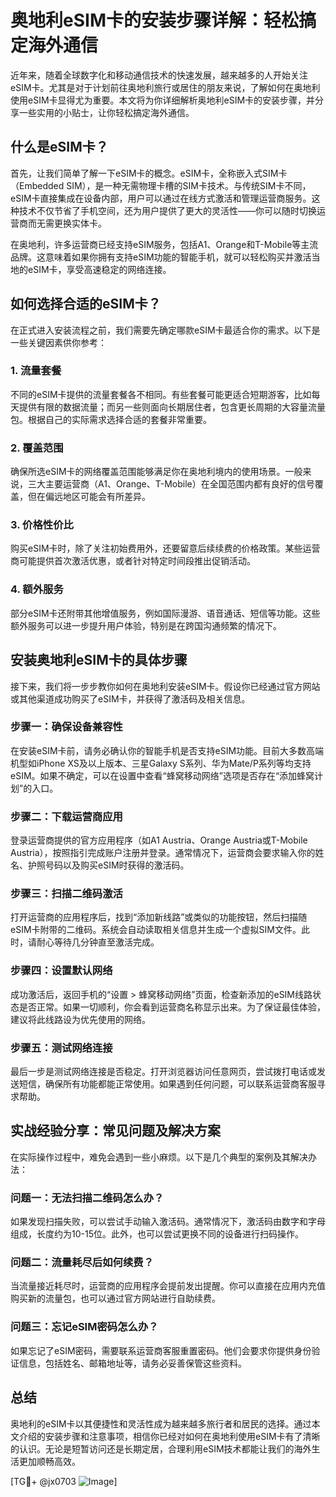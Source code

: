 # 奥地利eSIM卡的安装步骤详解：轻松搞定海外通信

近年来，随着全球数字化和移动通信技术的快速发展，越来越多的人开始关注eSIM卡。尤其是对于计划前往奥地利旅行或居住的朋友来说，了解如何在奥地利使用eSIM卡显得尤为重要。本文将为你详细解析奥地利eSIM卡的安装步骤，并分享一些实用的小贴士，让你轻松搞定海外通信。

## 什么是eSIM卡？

首先，让我们简单了解一下eSIM卡的概念。eSIM卡，全称嵌入式SIM卡（Embedded SIM），是一种无需物理卡槽的SIM卡技术。与传统SIM卡不同，eSIM卡直接集成在设备内部，用户可以通过在线方式激活和管理运营商服务。这种技术不仅节省了手机空间，还为用户提供了更大的灵活性——你可以随时切换运营商而无需更换实体卡。

在奥地利，许多运营商已经支持eSIM服务，包括A1、Orange和T-Mobile等主流品牌。这意味着如果你拥有支持eSIM功能的智能手机，就可以轻松购买并激活当地的eSIM卡，享受高速稳定的网络连接。

## 如何选择合适的eSIM卡？

在正式进入安装流程之前，我们需要先确定哪款eSIM卡最适合你的需求。以下是一些关键因素供你参考：

### 1. **流量套餐**
   不同的eSIM卡提供的流量套餐各不相同。有些套餐可能更适合短期游客，比如每天提供有限的数据流量；而另一些则面向长期居住者，包含更长周期的大容量流量包。根据自己的实际需求选择合适的套餐非常重要。

### 2. **覆盖范围**
   确保所选eSIM卡的网络覆盖范围能够满足你在奥地利境内的使用场景。一般来说，三大主要运营商（A1、Orange、T-Mobile）在全国范围内都有良好的信号覆盖，但在偏远地区可能会有所差异。

### 3. **价格性价比**
   购买eSIM卡时，除了关注初始费用外，还要留意后续续费的价格政策。某些运营商可能提供首次激活优惠，或者针对特定时间段推出促销活动。

### 4. **额外服务**
   部分eSIM卡还附带其他增值服务，例如国际漫游、语音通话、短信等功能。这些额外服务可以进一步提升用户体验，特别是在跨国沟通频繁的情况下。

## 安装奥地利eSIM卡的具体步骤

接下来，我们将一步步教你如何在奥地利安装eSIM卡。假设你已经通过官方网站或其他渠道成功购买了eSIM卡，并获得了激活码及相关信息。

### 步骤一：确保设备兼容性
   在安装eSIM卡前，请务必确认你的智能手机是否支持eSIM功能。目前大多数高端机型如iPhone XS及以上版本、三星Galaxy S系列、华为Mate/P系列等均支持eSIM。如果不确定，可以在设置中查看“蜂窝移动网络”选项是否存在“添加蜂窝计划”的入口。

### 步骤二：下载运营商应用
   登录运营商提供的官方应用程序（如A1 Austria、Orange Austria或T-Mobile Austria），按照指引完成账户注册并登录。通常情况下，运营商会要求输入你的姓名、护照号码以及购买eSIM时获得的激活码。

### 步骤三：扫描二维码激活
   打开运营商的应用程序后，找到“添加新线路”或类似的功能按钮，然后扫描随eSIM卡附带的二维码。系统会自动读取相关信息并生成一个虚拟SIM文件。此时，请耐心等待几分钟直至激活完成。

### 步骤四：设置默认网络
   成功激活后，返回手机的“设置 > 蜂窝移动网络”页面，检查新添加的eSIM线路状态是否正常。如果一切顺利，你会看到运营商名称显示出来。为了保证最佳体验，建议将此线路设为优先使用的网络。

### 步骤五：测试网络连接
   最后一步是测试网络连接是否稳定。打开浏览器访问任意网页，尝试拨打电话或发送短信，确保所有功能都能正常使用。如果遇到任何问题，可以联系运营商客服寻求帮助。

## 实战经验分享：常见问题及解决方案

在实际操作过程中，难免会遇到一些小麻烦。以下是几个典型的案例及其解决办法：

### 问题一：无法扫描二维码怎么办？
   如果发现扫描失败，可以尝试手动输入激活码。通常情况下，激活码由数字和字母组成，长度约为10-15位。此外，也可以尝试更换不同的设备进行扫码操作。

### 问题二：流量耗尽后如何续费？
   当流量接近耗尽时，运营商的应用程序会提前发出提醒。你可以直接在应用内充值购买新的流量包，也可以通过官方网站进行自助续费。

### 问题三：忘记eSIM密码怎么办？
   如果忘记了eSIM密码，需要联系运营商客服重置密码。他们会要求你提供身份验证信息，包括姓名、邮箱地址等，请务必妥善保管这些资料。

## 总结

奥地利的eSIM卡以其便捷性和灵活性成为越来越多旅行者和居民的选择。通过本文介绍的安装步骤和注意事项，相信你已经对如何在奥地利使用eSIM卡有了清晰的认识。无论是短暂访问还是长期定居，合理利用eSIM技术都能让我们的海外生活更加顺畅高效。

[TG💪+ @jx0703 ![Image](https://github.com/user-attachments/assets/dbca1d08-cadb-493c-b0ec-ad6f7a83f270)]